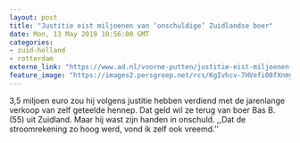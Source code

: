 ```yaml
---
layout: post
title: "Justitie eist miljoenen van ‘onschuldige’ Zuidlandse boer"
date: Mon, 13 May 2019 10:56:00 GMT
categories: 
- zuid-holland 
- rotterdam 
externe_link: "https://www.ad.nl/voorne-putten/justitie-eist-miljoenen-van-onschuldige-zuidlandse-boer~a1ef6b04/"
feature_image: "https://images2.persgroep.net/rcs/KgIvhcv-7HVefi08fXnmyK22pRo/diocontent/116748107/_fitwidth/400/?appId=21791a8992982cd8da851550a453bd7f&quality=0.7"
---
```


3,5 miljoen euro zou hij volgens justitie hebben verdiend met de jarenlange verkoop van zelf geteelde hennep. Dat geld wil ze terug van boer Bas B. (55) uit Zuidland. Maar hij wast zijn handen in onschuld. ,,Dat de stroomrekening zo hoog werd, vond ik zelf ook vreemd.’’
